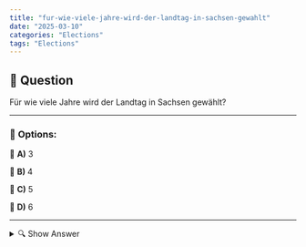 ```yaml
---
title: "fur-wie-viele-jahre-wird-der-landtag-in-sachsen-gewahlt"
date: "2025-03-10"
categories: "Elections"
tags: "Elections"
---
```


## 📌 **Question**

Für wie viele Jahre wird der Landtag in Sachsen gewählt?



---

### 📝 **Options:**

🔘 **A)** 3

🔘 **B)** 4

🔘 **C)** 5

🔘 **D)** 6

---

<details>
  <summary>🔍 Show Answer</summary>

  <p>
💡  <b>Correct Answer:</b>  c
  </p>
  <p>
    📖<b>Explanation:</b>
    Der Landtag Sachsen ist das gesetzgebende Organ des Freistaates Sachsen in Deutschland. Die Abgeordneten werden alle fünf Jahre von den wahlberechtigten Bürgerinnen und Bürgern gewählt. Der Landtag entscheidet über Landesgesetze, den Haushalt und kontrolliert die Landesregierung. Die Wahlperiode bestimmt, wie lange die gewählten Vertreter im Amt bleiben, bevor Neuwahlen stattfinden. Dieses Wissen ist wichtig, um die politische Struktur und den Ablauf der Demokratiefunktionen in Sachsen zu verstehen.
  </p>
</details>
